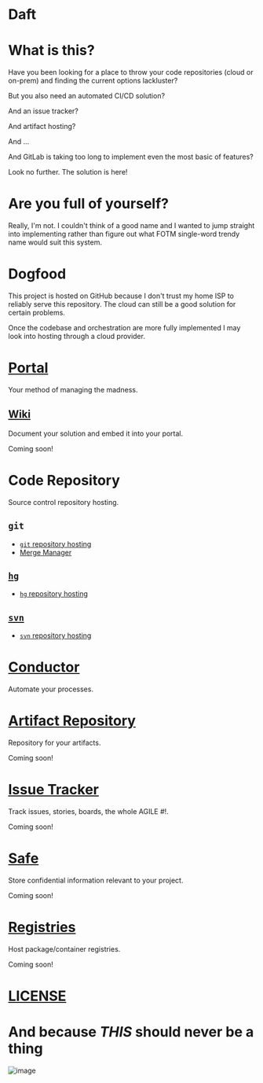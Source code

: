 # Daft

# What is this?

Have you been looking for a place to throw your code repositories (cloud or on-prem) and finding the current options lackluster?

But you also need an automated CI/CD solution?

And an issue tracker?

And artifact hosting?

And ...

And GitLab is taking too long to implement even the most basic of features?

Look no further. The solution is here!

# Are you full of yourself?

Really, I'm not. I couldn't think of a good name and I wanted to jump straight into implementing rather than figure out what FOTM single-word trendy name would suit this system.

# Dogfood

This project is hosted on GitHub because I don't trust my home ISP to reliably serve this repository. The cloud can still be a good solution for certain problems.

Once the codebase and orchestration are more fully implemented I may look into hosting through a cloud provider.

# [Portal](portal)

Your method of managing the madness.

## [Wiki](portal/wiki)

Document your solution and embed it into your portal.

Coming soon!

# Code Repository

Source control repository hosting.

## `git`

- [`git` repository hosting](code-repository/git)
- [Merge Manager](code-repository/git/merge-manager)

## [`hg`](code-repository/hg/README.md)

- [`hg` repository hosting](code-repository/hg)

## [`svn`](code-repository/svn/README.md)

- [`svn` repository hosting](code-repository/svn)

# [Conductor](conductor)

Automate your processes.

# [Artifact Repository](artifact-repository)

Repository for your artifacts.

Coming soon!

# [Issue Tracker](issue-tracker)

Track issues, stories, boards, the whole AGILE #!.

Coming soon!

# [Safe](safe)

Store confidential information relevant to your project.

Coming soon!

# [Registries](registries)

Host package/container registries.

Coming soon!

# [LICENSE](LICENSE)

# And because *THIS* should never be a thing

![image](https://user-images.githubusercontent.com/16280023/110984364-08444b00-8339-11eb-94a8-d804fc554526.png)
